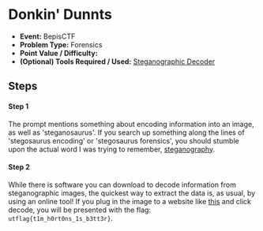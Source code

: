 # Donkin' Dunnts
* **Event:** BepisCTF
* **Problem Type:** Forensics
* **Point Value / Difficulty:**
* **(Optional) Tools Required / Used:** [Steganographic Decoder](https://futureboy.us/stegano/decinput.html)
​

## Steps​
#### Step 1
The prompt mentions something about encoding information into an image, as well as 'steganosaurus'. If you search up something along the lines of 'stegosaurus encoding' or 'stegosaurus forensics', you should stumble upon the actual word I was trying to remember, [steganography](https://en.wikipedia.org/wiki/Steganography).

#### Step 2
While there is software you can download to decode information from steganographic images, the quickest way to extract the data is, as usual, by using an online tool! If you plug in the image to a website like [this](https://futureboy.us/stegano/decinput.html) and click decode, you will be presented with the flag: `utflag{t1m_h0rt0ns_1s_b3tt3r}`.
